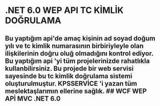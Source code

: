 # .NET 6.0 WEP API TC KİMLİK DOĞRULAMA
## Bu yaptığım api'de amaç kişinin ad soyad doğum yılı ve tc kimlik numarasının birbiriyleyle olan ilişkilerinin doğru oluğ olmadığını kontrol ediyor. Bu yaptığım api 'yi tüm projelerinizde rahatlıkla kullanbilirsiniz. Bu projede bir web servisi sayesinde bu tc kimlik doğrulama sistemi oluşturulmuştur. KPSSERVİCE 'i yazan tüm meslektaşlarımın ellerine sağlık. ## WCF WEP APİ MVC .NET 6.0
